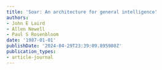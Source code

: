 ```yaml
---
title: 'Soar: An architecture for general intelligence'
authors:
- John E Laird
- Allen Newell
- Paul S Rosenbloom
date: '1987-01-01'
publishDate: '2024-04-29T23:39:09.895980Z'
publication_types:
- article-journal
---
```

